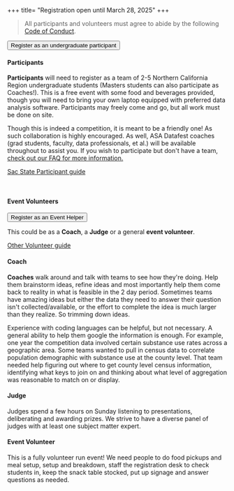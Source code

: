 +++ 
title= "Registration open until March 28, 2025" 
+++

> All participants and volunteers must agree to abide by the following [Code of Conduct](https://www.amstat.org/meetings/code-of-conduct). 

<a href="https://forms.gle/WQLUZY2DMHZcs62Z8"><button class="button" id="csus">Register as an undergraduate participant</button></a>

#### Participants

**Participants** will need to register as a team of 2-5 Northern California Region undergraduate students (Masters students can also participate as Coaches!). This is a free event with some food and beverages provided, though you will need to bring your own laptop equipped with preferred data analysis software. Participants may freely come and go, but all work must be done on site.

Though this is indeed a competition, it is meant to be a friendly one! As such collaboration is highly encouraged. As well, ASA Datafest coaches (grad students, faculty, data professionals, et al.) will be available throughout to assist you. If you wish to participate but don't have a team, [check out our FAQ for more information.](/faq)

[Sac State Participant guide](/info_guide_sac)

<br>

#### Event Volunteers

<a href="https://forms.gle/9mHyqLHFK67rEMYj6"><button class="button" id="csus">Register as an Event Helper</button></a>

This could be as a **Coach**, a **Judge** or a general **event volunteer**.

[Other Volunteer guide](/coach_judge_info)

#### Coach

**Coaches** walk around and talk with teams to see how they're doing. Help them brainstorm ideas, refine ideas and most importantly help them come back to reality in what is feasible in the 2 day period. Sometimes teams have amazing ideas but either the data they need to answer their question isn't collected/available, or the effort to complete the idea is much larger than they realize. So trimming down ideas.

Experience with coding languages can be helpful, but not necessary. A general ability to help them google the information is enough. For example, one year the competition data involved certain substance use rates across a geographic area. Some teams wanted to pull in census data to correlate population demographic with substance use at the county level. That team needed help figuring out where to get county level census information, identifying what keys to join on and thinking about what level of aggregation was reasonable to match on or display.

#### Judge

Judges spend a few hours on Sunday listening to presentations, deliberating and awarding prizes. We strive to have a diverse panel of judges with at least one subject matter expert.

#### Event Volunteer

This is a fully volunteer run event! We need people to do food pickups and meal setup, setup and breakdown, staff the registration desk to check students in, keep the snack table stocked, put up signage and answer questions as needed.

